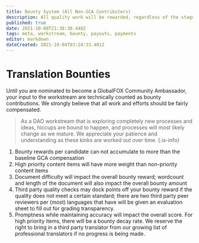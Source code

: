 ```yaml
---
title: Bounty System (All Non-GCA Contributers)
description: All quality work will be rewarded, regardless of the stage of your candidacy.
published: true
date: 2021-10-08T21:38:30.448Z
tags: meta, workstream, bounty, payouts, payments
editor: markdown
dateCreated: 2021-10-04T03:24:33.401Z
---
```


# Translation Bounties
Until you are nominated to become a GlobalFOX Community Ambassador, your input to the workstream are technically counted as bounty contributions. We strongly believe that all work and efforts should be fairly compensated. 

> As a DAO workstream that is exploring completely new processes and ideas, hiccups are bound to happen, and processes will most likely change as we mature. We appreciate your patience and understanding as these kinks are worked out over time. 
{.is-info}

1. Bounty rewards per candidate can not accumulate to more than the baseline GCA compensation
2. High priority content items will have more weight than non-priority content items
3. Document difficulty will impact the overall bounty reward; wordcount and length of the document will also impact the overall bounty amount
4. Third party quality checks may dock points off your bounty reward if the quality does not meet a certain standard; there are two third party peer reviewers per (most) languages that have will be given an evaluation sheet to fill out for grading transparency. 
5. Promptness while maintaining accuracy will impact the overall score. For high priority items, there will be a bounty decay rate. We reserve the right to bring in a third party translator from our growing list of professional translators if no progress is being made.

